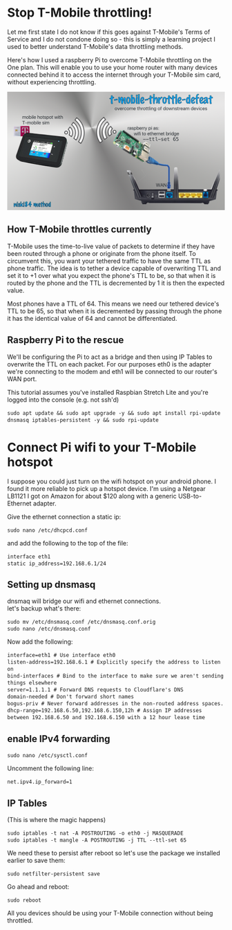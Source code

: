 # Stop T-Mobile throttling!
Let me first state I do not know if this goes against T-Mobile's Terms of Service and I do not condone doing so - this is simply a learning project I used to better understand T-Mobile's data throttling methods.

Here's how I used a raspberry Pi to overcome T-Mobile throttling on the One plan. This will enable you to use your home router with many devices connected behind it to access the internet through your T-Mobile sim card, without experiencing throttling.

![Image](./images/t-mobile-throttle-defeat.png?raw=true)

## How T-Mobile throttles currently
T-Mobile uses the time-to-live value of packets to determine if they have been routed through a phone or originate from the phone itself. To circumvent this, you want your tethered traffic to have the same TTL as phone traffic. The idea is to tether a device capable of overwriting TTL and set it to +1 over what you expect the phone's TTL to be, so that when it is routed by the phone and the TTL is decremented by 1 it is then the expected value.

Most phones have a TTL of 64. This means we need our tethered device's TTL to be 65, so that when it is decremented by passing through the phone it has the identical value of 64 and cannot be differentiated.

## Raspberry Pi to the rescue
We'll be configuring the Pi to act as a bridge and then using IP Tables to overwrite the TTL on each packet. For our purposes eth0 is the adapter we're connecting to the modem and eth1 will be connected to our router's WAN port.

This tutorial assumes you've installed Raspbian Stretch Lite and you're logged into the console (e.g. not ssh'd)

    sudo apt update && sudo apt upgrade -y && sudo apt install rpi-update dnsmasq iptables-persistent -y && sudo rpi-update

# Connect Pi wifi to your T-Mobile hotspot

I suppose you could just turn on the wifi hotspot on your android phone.  I found it more reliable to pick up a hotspot device. I'm using a Netgear LB1121 I got on Amazon for about $120 along with a generic USB-to-Ethernet adapter.

Give the ethernet connection a static ip:

    sudo nano /etc/dhcpcd.conf

and add the following to the top of the file:

    interface eth1
    static ip_address=192.168.6.1/24

## Setting up dnsmasq

dnsmaq will bridge our wifi and ethernet connections.  
let's backup what's there:

    sudo mv /etc/dnsmasq.conf /etc/dnsmasq.conf.orig
    sudo nano /etc/dnsmasq.conf
    
Now add the following:

    interface=eth1 # Use interface eth0 
    listen-address=192.168.6.1 # Explicitly specify the address to listen on 
    bind-interfaces # Bind to the interface to make sure we aren't sending things elsewhere 
    server=1.1.1.1 # Forward DNS requests to Cloudflare's DNS
    domain-needed # Don't forward short names 
    bogus-priv # Never forward addresses in the non-routed address spaces. 
    dhcp-range=192.168.6.50,192.168.6.150,12h # Assign IP addresses between 192.168.6.50 and 192.168.6.150 with a 12 hour lease time

## enable IPv4 forwarding

    sudo nano /etc/sysctl.conf

Uncomment the following line:

    net.ipv4.ip_forward=1

## IP Tables
(This is where the magic happens)

    sudo iptables -t nat -A POSTROUTING -o eth0 -j MASQUERADE
    sudo iptables -t mangle -A POSTROUTING -j TTL --ttl-set 65

We need these to persist after reboot so let's use the package we installed earlier to save them:

    sudo netfilter-persistent save

Go ahead and reboot: 

    sudo reboot
    
All you devices should be using your T-Mobile connection without being throttled.
